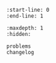 ```{include} ../README.md
:start-line: 0
:end-line: 1
```

```{toctree}
:maxdepth: 1
:hidden:

problems
changelog
```
